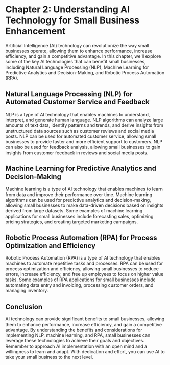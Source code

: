 Chapter 2: Understanding AI Technology for Small Business Enhancement
=====================================================================

Artificial Intelligence (AI) technology can revolutionize the way small businesses operate, allowing them to enhance performance, increase efficiency, and gain a competitive advantage. In this chapter, we'll explore some of the key AI technologies that can benefit small businesses, including Natural Language Processing (NLP), Machine Learning for Predictive Analytics and Decision-Making, and Robotic Process Automation (RPA).

Natural Language Processing (NLP) for Automated Customer Service and Feedback
-----------------------------------------------------------------------------

NLP is a type of AI technology that enables machines to understand, interpret, and generate human language. NLP algorithms can analyze large amounts of text data, identify patterns and trends, and derive insights from unstructured data sources such as customer reviews and social media posts. NLP can be used for automated customer service, allowing small businesses to provide faster and more efficient support to customers. NLP can also be used for feedback analysis, allowing small businesses to gain insights from customer feedback in reviews and social media posts.

Machine Learning for Predictive Analytics and Decision-Making
-------------------------------------------------------------

Machine learning is a type of AI technology that enables machines to learn from data and improve their performance over time. Machine learning algorithms can be used for predictive analytics and decision-making, allowing small businesses to make data-driven decisions based on insights derived from large datasets. Some examples of machine learning applications for small businesses include forecasting sales, optimizing pricing strategies, and creating targeted marketing campaigns.

Robotic Process Automation (RPA) for Process Optimization and Efficiency
------------------------------------------------------------------------

Robotic Process Automation (RPA) is a type of AI technology that enables machines to automate repetitive tasks and processes. RPA can be used for process optimization and efficiency, allowing small businesses to reduce errors, increase efficiency, and free up employees to focus on higher value tasks. Some examples of RPA applications for small businesses include automating data entry and invoicing, processing customer orders, and managing inventory.

Conclusion
----------

AI technology can provide significant benefits to small businesses, allowing them to enhance performance, increase efficiency, and gain a competitive advantage. By understanding the benefits and considerations for implementing NLP, machine learning, and RPA, small businesses can leverage these technologies to achieve their goals and objectives. Remember to approach AI implementation with an open mind and a willingness to learn and adapt. With dedication and effort, you can use AI to take your small business to the next level.
